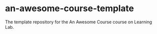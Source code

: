 # an-awesome-course-template
The template repository for the An Awesome Course course on Learning Lab.
